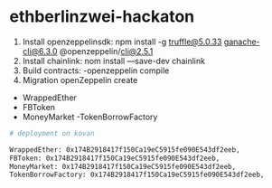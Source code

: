 # ethberlinzwei-hackaton


1. Install openzeppelinsdk:  npm install -g truffle@5.0.33 ganache-cli@6.3.0 @openzeppelin/cli@2.5.1
2. Install chainlink:  nom install —save-dev chainlink
3. Build contracts: -openzeppelin compile
4. Migration openZeppelin create
  - WrappedEther
  - FBToken
  - MoneyMarket
  -TokenBorrowFactory


```bash
# deployment on kovan

WrappedEther: 0x174B2918417f150Ca19eC5915fe090E543df2eeb,
FBToken: 0x174B2918417f150Ca19eC5915fe090E543df2eeb,
MoneyMarket: 0x174B2918417f150Ca19eC5915fe090E543df2eeb,
TokenBorrowFactory: 0x174B2918417f150Ca19eC5915fe090E543df2eeb,

```
